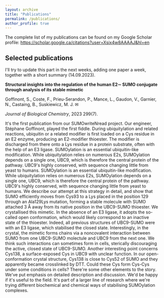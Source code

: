 ```yaml
---
layout: archive
title: "Publications"
permalink: /publications/
author_profile: true
---
```

The complete list of my publications can be found on my Google Scholar profile: https://scholar.google.ca/citations?user=Xsix4w8AAAAJ&hl=en

Selected publications
------
I'll try to update this part in the next weeks, adding one paper a week, together with a short summary (14.09.2023).

**Structural insights into the regulation of the human E2∼ SUMO conjugate through analysis of its stable mimetic**

Goffinont, S., Coste, F., Prieu-Serandon, P., Mance, L., Gaudon, V., Garnier, N., Castaing, B., Suskiewicz, M. J. ✉ 

*Journal of Biological Chemistry*, 2023 299(7).

It's the first publication from our SUMOwriteNread project. Our engineer, Stéphane Goffinont, played the first fiddle. During ubiquitylation and related reactions, ubiquitin or a related modifier is first loaded on a Cys residue in an E2 enzyme, producing an E2-modifier thioester. The modifier is discharged from there onto a Lys residue in a protein substrate, often with the help of an E3 ligase. SUMOylation is an essential ubiquitin-like modification. While ubiquitylation relies on numerous E2s, SUMOylation depends on a single one, UBC9, which is therefore the central protein of the pathway. UBC9's highly conserved, with sequence changing little from yeast to humans. SUMOylation is an essential ubiquitin-like modification. While ubiquitylation relies on numerous E2s, SUMOylation depends on a single one, UBC9, which is therefore the central protein of the pathway. UBC9's highly conserved, with sequence changing little from yeast to humans. We describe our attempt at this strategy in detail, and show that SUMO efficiently moves from Cys93 to a Lys placed in the position 129 through an Ala129Lys mutation, forming a stable molecule with SUMO attached 3 Å away from its native position in the UBC9-SUMO thioester. We crystallised this mimetic. In the absence of an E3 ligase, it adopts the so-called open conformation, which would likely correspond to an inactive state of the thioester. Indeed, all previous structures of UBC9-SUMO were with an E3 ligase, which stabilised the closed state. Interestingly, in the crystal, the mimetic forms chains via a noncovalent interaction between SUMO from one UBC9-SUMO molectule and UBC9 from the next one. We think such interactions can sometimes form in cells, sterically discouraging the active, closed state of UBC9-SUMO. Another interesting point concerns Cys138, a surface-exposed Cys in UBC9 with unclear function. In our open-conformation crystal structure, Cys138 is close to Cys52 of SUMO and they apparently became crosslinked by DTT. Could these Cys form Cys-Cys under some conditions in cells? There're some other elements to the story. We've put emphasis on detailed description and discussion. We'd be happy if it's useful to the field. It's part of a larger line of research where we're trying different biochemical and chemical ways of stabilising SUMOylation complexes.
